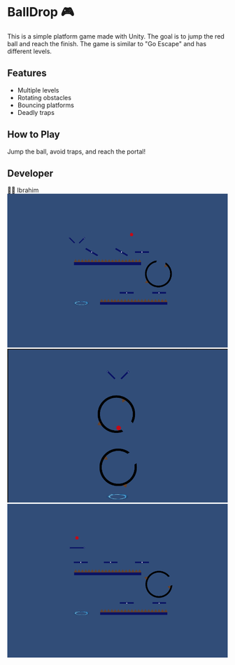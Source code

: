 # BallDrop 🎮

This is a simple platform game made with Unity. The goal is to jump the red ball and reach the finish. The game is similar to "Go Escape" and has different levels.

## Features
- Multiple levels
- Rotating obstacles
- Bouncing platforms
- Deadly traps

## How to Play
Jump the ball, avoid traps, and reach the portal!

## Developer
👨‍💻 Ibrahim
![Proje Görüntüsü](BallDrop/Screenshot_2.png)
![Proje Görüntüsü](BallDrop/Screenshot_3.png)
![Proje Görüntüsü](BallDrop/Screenshot_4.png)

